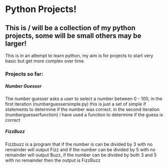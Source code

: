 # Python Projects!

## This is / will be a collection of my python projects, some will be small others may be larger!

This is in an attempt to learn python, my aim is for projects to start very basic but get more complex over time.


### Projects so far:

##### Number Guesser
The number guesser asks a user to select a number between 0 - 100, in the first iteration (numberguessersimple.py) this is just a set of simple if statements to determine if the number was correct. in the second iteration (numberguesserfunction) i have used a function to determine if the guess is correct

##### FizzBuzz
Fizzbuzz is a program that if the number is can be divided by 3 with no remainder will output Fizz and if the number can be divided by 5 with no remainder will output Buzz, if the number can be divided by both 3 and 5 with no remainder then the output is FizzBuzz

